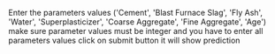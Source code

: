 Enter the parameters values ('Cement', 'Blast Furnace Slag', 'Fly Ash', 'Water', 'Superplasticizer',
       'Coarse Aggregate', 'Fine Aggregate', 'Age')
make sure parameter values must be integer and you have to enter all parameters values
click on submit button 
it will show prediction 
